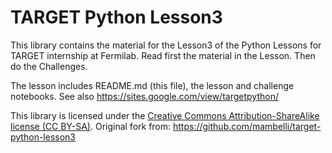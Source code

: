 # TARGET Python Lesson3

This library contains the material for the Lesson3 of the Python Lessons for TARGET internship at Fermilab.
Read first the material in the Lesson.
Then do the Challenges.

The lesson includes README.md (this file), the lesson and challenge notebooks.
See also https://sites.google.com/view/targetpython/

This library is licensed under the [Creative Commons Attribution-ShareAlike license (CC BY-SA)](https://creativecommons.org/licenses/by-sa/4.0/).
Original fork from: https://github.com/mambelli/target-python-lesson3
